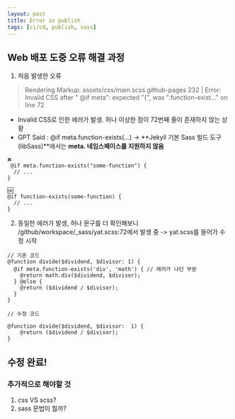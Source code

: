 ```yaml
---
layout: post
title: Error in publish
tags: [ci/cd, publish, sass]
---
```


## Web 배포 도중 오류 해결 과정
1. 처음 발생한 오류 

> Rendering Markup: assets/css/main.scss github-pages 232 |
Error: Invalid CSS after " @if meta": expected "{", was ".function-exist..." on line 72

* Invalid CSS로 인한 에러가 발생.  허나 이상한 점이 72번째 줄이 존재하지 않는 상황
* GPT Said :  @if meta.function-exists(...) → **Jekyll 기본 Sass 빌드 도구(libSass)**에서는 **meta. 네임스페이스를 지원하지 않음**

```
❌
 @if meta.function-exists("some-function") {
  // ...
}
```


```
🆗
@if function-exists(some-function) {
  // ...
}
```

2. 동일한 에러가 발생, 허나 문구를 더 확인해보니 
 /github/workspace/_sass/yat.scss:72에서 발생 중 
-> yat.scss를 들어가 수정 시작 

```
// 기존 코드
@function divide($dividend, $divisor: 1) {
  @if meta.function-exists('div', 'math') { // 에러가 나던 부분 
    @return math.div($dividend, $divisor);
  } @else {
    @return ($dividend / $divisor);
  }
}

```

``` 
// 수정 코드 

@function divide($dividend, $divisor:  1) {
	@return ($dividend / $divisor);
}
```

## 수정 완료!

### 추가적으로 해야할 것
1. css VS scss?
2. sass 문법이 뭘까?